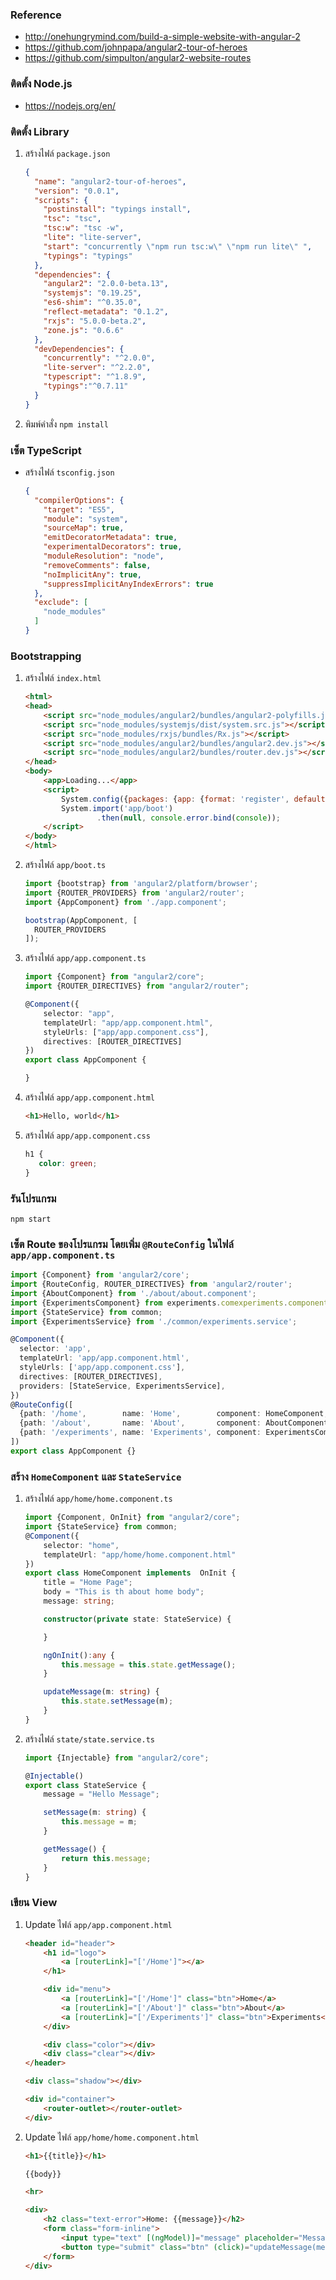
### Reference

- http://onehungrymind.com/build-a-simple-website-with-angular-2
- https://github.com/johnpapa/angular2-tour-of-heroes
- https://github.com/simpulton/angular2-website-routes

### ติดตั้ง Node.js

- https://nodejs.org/en/

### ติดตั้ง Library

1. สร้างไฟล์ `package.json`

    ```json
    {
      "name": "angular2-tour-of-heroes",
      "version": "0.0.1",
      "scripts": {
        "postinstall": "typings install",
        "tsc": "tsc",
        "tsc:w": "tsc -w",
        "lite": "lite-server",
        "start": "concurrently \"npm run tsc:w\" \"npm run lite\" ",
        "typings": "typings"
      },
      "dependencies": {
        "angular2": "2.0.0-beta.13",
        "systemjs": "0.19.25",
        "es6-shim": "^0.35.0",
        "reflect-metadata": "0.1.2",
        "rxjs": "5.0.0-beta.2",
        "zone.js": "0.6.6"
      },
      "devDependencies": {
        "concurrently": "^2.0.0",
        "lite-server": "^2.2.0",
        "typescript": "^1.8.9",
        "typings":"^0.7.11"
      }
    }
    ```

2. พิมพ์คำสั่ง `npm install`


### เซ็ต TypeScript

- สร้างไฟล์ `tsconfig.json`

    ```json
    {
      "compilerOptions": {
        "target": "ES5",
        "module": "system",
        "sourceMap": true,
        "emitDecoratorMetadata": true,
        "experimentalDecorators": true,
        "moduleResolution": "node",
        "removeComments": false,
        "noImplicitAny": true,
        "suppressImplicitAnyIndexErrors": true
      },
      "exclude": [
        "node_modules"
      ]
    }
    ```

### Bootstrapping

1. สร้างไฟล์ `index.html`

    ```html
    <html>
    <head>
        <script src="node_modules/angular2/bundles/angular2-polyfills.js"></script>
        <script src="node_modules/systemjs/dist/system.src.js"></script>
        <script src="node_modules/rxjs/bundles/Rx.js"></script>
        <script src="node_modules/angular2/bundles/angular2.dev.js"></script>
        <script src="node_modules/angular2/bundles/router.dev.js"></script>
    </head>
    <body>
        <app>Loading...</app>
        <script>
            System.config({packages: {app: {format: 'register', defaultExtension: 'js'}}});
            System.import('app/boot')
                    .then(null, console.error.bind(console));
        </script>
    </body>
    </html>
    ```

2. สร้างไฟล์ `app/boot.ts`

    ```typescript
    import {bootstrap} from 'angular2/platform/browser';
    import {ROUTER_PROVIDERS} from 'angular2/router';
    import {AppComponent} from './app.component';

    bootstrap(AppComponent, [
      ROUTER_PROVIDERS
    ]);
    ```

3. สร้างไฟล์ `app/app.component.ts`

    ```typescript
    import {Component} from "angular2/core";
    import {ROUTER_DIRECTIVES} from "angular2/router";

    @Component({
        selector: "app",
        templateUrl: "app/app.component.html",
        styleUrls: ["app/app.component.css"],
        directives: [ROUTER_DIRECTIVES]
    })
    export class AppComponent {

    }
    ```

4. สร้างไฟล์ `app/app.component.html`

    ```html
    <h1>Hello, world</h1>
    ```

5. สร้างไฟล์ `app/app.component.css`
    ```css
    h1 {
       color: green;
    }
    ```

### รันโปรแกรม

```
npm start
```

### เซ็ต Route ของโปรแกรม โดยเพิ่ม `@RouteConfig` ในไฟล์ `app/app.component.ts`

```typescript
import {Component} from 'angular2/core';
import {RouteConfig, ROUTER_DIRECTIVES} from 'angular2/router';
import {AboutComponent} from './about/about.component';
import {ExperimentsComponent} from experiments.comexperiments.component.tsmeComponent} from './home/home.component';
import {StateService} from common;
import {ExperimentsService} from './common/experiments.service';

@Component({
  selector: 'app',
  templateUrl: 'app/app.component.html',
  styleUrls: ['app/app.component.css'],
  directives: [ROUTER_DIRECTIVES],
  providers: [StateService, ExperimentsService],
})
@RouteConfig([
  {path: '/home',        name: 'Home',        component: HomeComponent, useAsDefault: true },
  {path: '/about',       name: 'About',       component: AboutComponent },
  {path: '/experiments', name: 'Experiments', component: ExperimentsComponent }
])
export class AppComponent {}
```


### สร้าง `HomeComponent` และ `StateService`

1. สร้างไฟล์ `app/home/home.component.ts`

    ```typescript
    import {Component, OnInit} from "angular2/core";
    import {StateService} from common;
    @Component({
        selector: "home",
        templateUrl: "app/home/home.component.html"
    })
    export class HomeComponent implements  OnInit {
        title = "Home Page";
        body = "This is th about home body";
        message: string;

        constructor(private state: StateService) {

        }

        ngOnInit():any {
            this.message = this.state.getMessage();
        }

        updateMessage(m: string) {
            this.state.setMessage(m);
        }
    }
    ```

2. สร้างไฟล์ `state/state.service.ts`

    ```typescript
    import {Injectable} from "angular2/core";

    @Injectable()
    export class StateService {
        message = "Hello Message";

        setMessage(m: string) {
            this.message = m;
        }

        getMessage() {
            return this.message;
        }
    }
    ```

### เขียน View

1. Update ไฟล์ `app/app.component.html`

    ```html
    <header id="header">
        <h1 id="logo">
            <a [routerLink]="['/Home']"></a>
        </h1>

        <div id="menu">
            <a [routerLink]="['/Home']" class="btn">Home</a>
            <a [routerLink]="['/About']" class="btn">About</a>
            <a [routerLink]="['/Experiments']" class="btn">Experiments</a>
        </div>

        <div class="color"></div>
        <div class="clear"></div>
    </header>

    <div class="shadow"></div>

    <div id="container">
        <router-outlet></router-outlet>
    </div>
    ```

2. Update ไฟล์ `app/home/home.component.html`

    ```html
    <h1>{{title}}</h1>

    {{body}}

    <hr>

    <div>
        <h2 class="text-error">Home: {{message}}</h2>
        <form class="form-inline">
            <input type="text" [(ngModel)]="message" placeholder="Message">
            <button type="submit" class="btn" (click)="updateMessage(message)">Update Message</button>
        </form>
    </div>
    ```